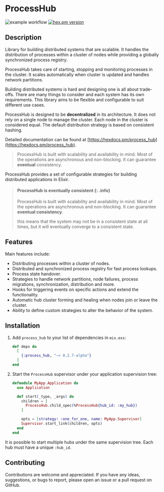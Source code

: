 # ProcessHub

![example workflow](https://github.com/alfetahe/process-hub/actions/workflows/elixir.yml/badge.svg)  [![hex.pm version](https://img.shields.io/hexpm/v/coverex.svg?style=flat)](https://hex.pm/packages/process_hub)

## Description

Library for building distributed systems that are scalable. It handles the distribution of
processes within a cluster of nodes while providing a globally synchronized process registry.

ProcessHub takes care of starting, stopping and monitoring processes in the cluster.
It scales automatically when cluster is updated and handles network partitions.

Building distributed systems is hard and designing one is all about trade-offs.
There are many things to consider and each system has its own requirements. 
This library aims to be flexible and configurable to suit different use cases.

ProcessHub is designed to be **decentralized** in its architecture. It does not rely on a
single node to manage the cluster. Each node in the cluster is considered equal.
The default distribution strategy is based on consistent hashing.

Detailed documentation can be found at [https://hexdocs.pm/process_hub](https://hexdocs.pm/process_hub).

> ProcessHub is built with scalability and availability in mind.
> Most of the operations are asynchronous and non-blocking.
> It can guarantee **eventual** consistency.

ProcessHub provides a set of configurable strategies for building distributed
applications in Elixir.

> #### ProcessHub is eventually consistent {: .info}
> ProcessHub is built with scalability and availability in mind. 
> Most of the operations are asynchronous and non-blocking. It can guarantee **eventual consistency**.
>
> this means that the system may not be in a consistent state at all times, 
> but it will eventually converge to a consistent state.


## Features

Main features include:
- Distributing processes within a cluster of nodes.
- Distributed and synchronized process registry for fast process lookups.
- Process state handover.
- Strategies to handle network partitions, node failures, process migrations,
synchronization, distribution and more.
- Hooks for triggering events on specific actions and extend the functionality.
- Automatic hub cluster forming and healing when nodes join or leave the cluster.
- Ability to define custom strategies to alter the behavior of the system.

## Installation

1. Add `process_hub` to your list of dependencies in `mix.exs`:

    ```elixir
    def deps do
      [
        {:process_hub, "~> 0.2.7-alpha"}
      ]
    end
    ```

2. Start the `ProcessHub` supervisor under your application supervision tree:

    ```elixir
    defmodule MyApp.Application do
      use Application

      def start(_type, _args) do
        children = [
          ProcessHub.child_spec(%ProcessHub{hub_id: :my_hub})
        ]

        opts = [strategy: :one_for_one, name: MyApp.Supervisor]
        Supervisor.start_link(children, opts)
      end
    end
    ```
  It is possible to start multiple hubs under the same supervision tree.
  Each hub must have a unique `:hub_id`.

## Contributing
Contributions are welcome and appreciated. If you have any ideas, suggestions, or bugs to report,
please open an issue or a pull request on GitHub.